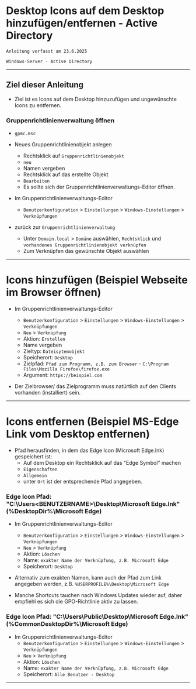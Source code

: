# Desktop Icons auf dem Desktop hinzufügen/entfernen - Active Directory

`Anleitung verfasst am 23.6.2025`

`Windows-Server - Active Directory`


-------------------------------------------------------------------------------------------------------------

## Ziel dieser Anleitung
- Ziel ist es Icons auf dem Desktop hinzuzufügen und ungewünschte Icons zu entfernen.


### Gruppenrichtlinienverwaltung öffnen
- `gpmc.msc`
- Neues Gruppenrichtlinienobjekt anlegen
	- Rechtsklick auf `Gruppenrichtlinienobjekt`
	- `neu`
	- Namen vergeben
	- Rechtsklick auf das erstellte Objekt
	- `Bearbeiten`
	- Es sollte sich der Gruppenrichtlinienverwaltungs-Editor öffnen.

- Im Gruppenrichtlinienverwaltungs-Editor
	- `Benutzerkonfiguration` > `Einstellungen` > `Windows-Einstellungen` > `Verknüpfungen`

- zurück zur `Gruppenrichtlinienverwaltung`
	- Unter `Domain.local` > `Domäne` auswählen, `Rechtsklick` und `vorhandenes Gruppenrichtlinienobjekt verknüpfen`
	- Zum Verknüpfen das gewünschte Objekt auswählen


-------------------------------------------------------------------------------------------------------------


# Icons hinzufügen (Beispiel Webseite im Browser öffnen)
- Im Gruppenrichtlinienverwaltungs-Editor
	- `Benutzerkonfiguration` > `Einstellungen` > `Windows-Einstellungen` > `Verknüpfungen`
	- `Neu` > `Verknüpfung`
	- Aktion: `Erstellen`
	- Name vergeben
	- Zieltyp: `Dateisytemobjekt`
	- Speicherort: `Desktop`
	- Zielpfad: `Pfad zum Programm, z.B. zum Browser` - `C:\Program Files\Mozilla Firefox\firefox.exe`
	- Argument: `https://beispiel.com`


- Der Zielbrowser/ das Zielprogramm muss natürtlich auf den Clients vorhanden (installiert) sein.


-------------------------------------------------------------------------------------------------------------


# Icons entfernen (Beispiel MS-Edge Link vom Desktop entfernen)

- Pfad herausfinden, in dem das Edge Icon (Microsoft Edge.lnk) gespeichert ist:
	- Auf dem Desktop ein Rechtsklick auf das "Edge Symbol" machen
	- `Eigenschaften`
	- `Allgemein`
	- unter `Ort` ist der entsprechende Pfad angegeben.


### Edge Icon Pfad: "C:\Users\<BENUTZERNAME>\Desktop\Microsoft Edge.lnk" (%DesktopDir%\Microsoft Edge)
- Im Gruppenrichtlinienverwaltungs-Editor
	- `Benutzerkonfiguration` > `Einstellungen` > `Windows-Einstellungen` > `Verknüpfungen`
	- `Neu` > `Verknüpfung`
	- Aktion: `Löschen`
	- Name: `exakter Name der Verknüpfung, z.B. Microsoft Edge`
	- Speicherort: `Desktop`

- Alternativ zum exakten Namen, kann auch der Pfad zum Link angegeben werden, z.B. `%USERPROFILE%\Desktop\Microsoft Edge`
- Manche Shortcuts tauchen nach Windows Updates wieder auf, daher empfiehl es sich die GPO-Richtlinie aktiv zu lassen.


### Edge Icon Pfad: "C:\Users\Public\Desktop\Microsoft Edge.lnk" (%CommonDesktopDir%\Microsoft Edge)
- Im Gruppenrichtlinienverwaltungs-Editor
	- `Benutzerkonfiguration` > `Einstellungen` > `Windows-Einstellungen` > `Verknüpfungen`
	- `Neu` > `Verknüpfung`
	- Aktion: `Löschen`
	- Name: `exakter Name der Verknüpfung, z.B. Microsoft Edge`
	- Speicherort: `Alle Benutzer - Desktop`



-------------------------------------------------------------------------------------------------------------

